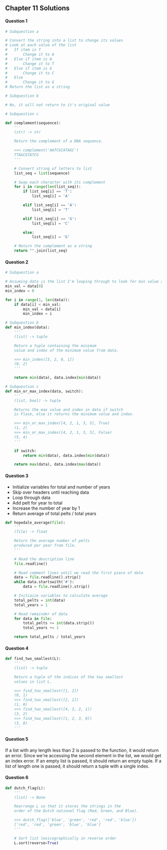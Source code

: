## Chapter 11 Solutions

#### Question 1

```python
# Subquestion a

# Convert the string into a list to change its values
# Look at each value of the list
#   If item is T
#       Change it to A
#   Else if item is A
#       Change it to T
#   Else if item is G
#       Change it to C
#   Else
#       Change it to G
# Return the list as a string

# Subquestion b

# No, it will not return to it's original value

# Subquestion c

def complement(sequence):
    '''
    (str) -> str

    Return the complement of a DNA sequence.

    >>> complement('AATCGCATAGC')
    TTAGCGTATCG
    '''

    # Convert string of letters to list
    list_seq = list(sequence)

    # Swap each character with its complement
    for i in range(len(list_seq)):
        if list_seq[i] == 'T':
            list_seq[i] = 'A'

        elif list_seq[i] == 'A':
            list_seq[i] = 'T'

        elif list_seq[i] == 'G':
            list_seq[i] = 'C'

        else:
            list_seq[i] = 'G'

    # Return the complement as a string
    return "".join(list_seq)
```

#### Question 2

```python
# Subquestion a

# Assuming data is the list I'm looping through to look for min value and index
min_val = data[0]
min_index = 0

for i in range(1, len(data)):
    if data[i] < min_val:
        min_val = data[i]
        min_index = i

# Subquestion b
def min_index(data):
    '''
    (list) -> tuple

    Return a tuple containing the minimum
    value and index of the minimum value from data.

    >>> min_index([5, 2, 0, 1])
    (0, 2)
    '''

    return min(data), data.index(min(data))

# Subquestion c
def min_or_max_index(data, switch):
    '''
    (list, bool) -> tuple

    Returns the max value and index in data if switch
    is Flase, else it returns the minimum value and index.

    >>> min_or_max_index([4, 2, 1, 3, 5], True)
    (1, 2)
    >>> min_or_max_index([4, 2, 1, 3, 5], False)
    (5, 4)
    '''

    if switch:
        return min(data), data.index(min(data))

    return max(data), data.index(max(data))
```

#### Question 3

- Initialize variables for total and number of years
- Skip over headers until reaching data
- Loop through data
-   Add pelt for year to total
-   Increase the number of year by 1
- Return average of total pelts / total years

```python
def hopedale_average(file):
    '''
    (file) -> float

    Return the average number of pelts
    produced per year from file.
    '''

    # Read the description line
    file.readline()

    # Read comment lines until we read the first piece of data
    data = file.readline().strip()
    while data.startswith('#'):
        data = file.readline().strip()

    # Initiaize variables to calculate average
    total_pelts = int(data)
    total_years = 1

    # Read remainder of data
    for data in file:
        total_pelts += int(data.strip())
        total_years += 1

    return total_pelts / total_years
```

#### Question 4

```python
def find_two_smallest(L):
    '''
    (list) -> tuple

    Return a tuple of the indices of the two smallest
    values in list L.

    >>> find_two_smallest([1, 2])
    (0, 1)
    >>> find_two_smallest([2, 1])
    (1, 0)
    >>> find_two_smallest([4, 3, 2, 1])
    (3, 2)
    >>> find_two_smallest([1, 2, 3, 0])
    (3, 0)
    '''
```

#### Question 5

If a list with any length less than 2 is passed to the function, it would return an error. Since we're accessing the second element in the list, we would get an index error. If an empty list is passed, it should return an empty tuple. If a list of length one is passed, it should return a tuple with a single index.

#### Question 6

```python
def dutch_flag(L):
    '''
    (list) -> None

    Rearrange L so that it stores the strings in the
    order of the Dutch national flag (Red, Green, and Blue).

    >>> dutch_flag(['blue', 'green', 'red', 'red', 'blue'])
    ['red', 'red', 'green', 'blue', 'blue']
    '''

    # Sort list lexicographically in reverse order
    L.sort(reverse=True)
```

